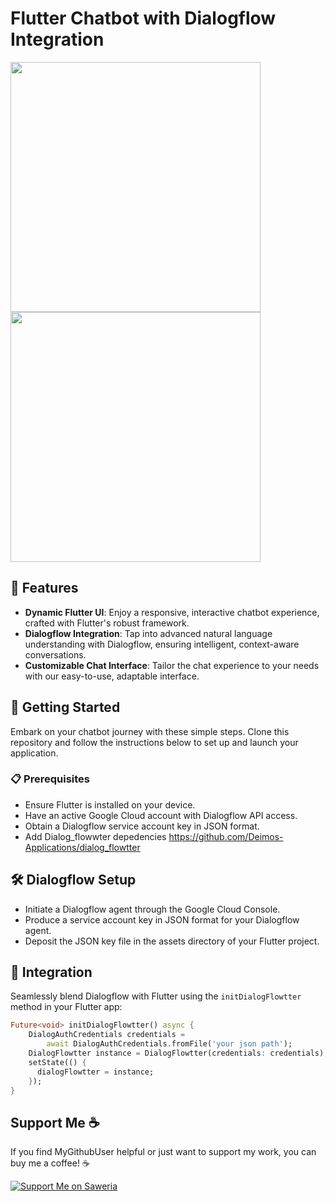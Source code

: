 # Flutter Chatbot with Dialogflow Integration

<p float="left">
  <img src="https://github.com/fitriadyaa/Marbot-Chatbot/blob/main/assets/marbot1.png?raw=true" width="400" />
  <img src="https://github.com/fitriadyaa/Marbot-Chatbot/blob/main/assets/marbot2.png?raw=true" width="400" /> 
</p>


## 🌟 Features

- **Dynamic Flutter UI**: Enjoy a responsive, interactive chatbot experience, crafted with Flutter's robust framework.
- **Dialogflow Integration**: Tap into advanced natural language understanding with Dialogflow, ensuring intelligent, context-aware conversations.
- **Customizable Chat Interface**: Tailor the chat experience to your needs with our easy-to-use, adaptable interface.

## 🚀 Getting Started

Embark on your chatbot journey with these simple steps. Clone this repository and follow the instructions below to set up and launch your application.

### 📋 Prerequisites

- Ensure Flutter is installed on your device.
- Have an active Google Cloud account with Dialogflow API access.
- Obtain a Dialogflow service account key in JSON format.
- Add Dialog_flowwter depedencies https://github.com/Deimos-Applications/dialog_flowtter

## 🛠 Dialogflow Setup

- Initiate a Dialogflow agent through the Google Cloud Console.
- Produce a service account key in JSON format for your Dialogflow agent.
- Deposit the JSON key file in the assets directory of your Flutter project.

## 🔗 Integration

Seamlessly blend Dialogflow with Flutter using the `initDialogFlowtter` method in your Flutter app:

```dart
Future<void> initDialogFlowtter() async {
    DialogAuthCredentials credentials =
        await DialogAuthCredentials.fromFile('your json path');
    DialogFlowtter instance = DialogFlowtter(credentials: credentials);
    setState(() {
      dialogFlowtter = instance;
    });
}
```

## Support Me ☕

If you find MyGithubUser helpful or just want to support my work, you can buy me a coffee! ☕

[![Support Me on Saweria](https://img.shields.io/badge/Support%20Me%20on-Saweria-brightgreen)](https://saweria.co/fitriadyaa)
